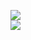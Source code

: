 [![](https://img.shields.io/badge/Made%20With-Github%20Spray-lightgrey.svg?style=for-the-badge&logo=github)](https://github.com/Annihil/github-spray#19746)  
[![](https://i.imgur.com/2DrTn0Z.gif)](https://github.com/Annihil/github-spray)